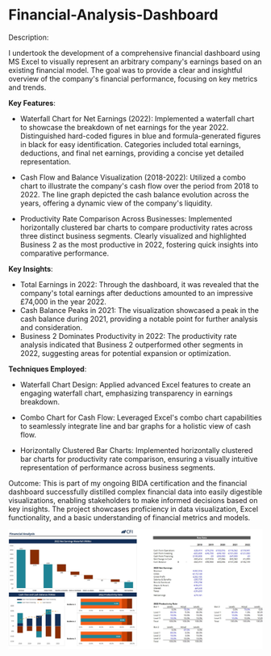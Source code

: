 # Financial-Analysis-Dashboard

Description:

I undertook the development of a comprehensive financial dashboard using MS Excel to visually represent an arbitrary company's earnings based on an existing financial model. The goal was to provide a clear and insightful overview of the company's financial performance, focusing on key metrics and trends.

<b>Key Features</b>:
- Waterfall Chart for Net Earnings (2022):
  Implemented a waterfall chart to showcase the breakdown of net earnings for the year 2022.
  Distinguished hard-coded figures in blue and formula-generated figures in black for easy identification.
  Categories included total earnings, deductions, and final net earnings, providing a concise yet detailed representation.
  
- Cash Flow and Balance Visualization (2018-2022):
  Utilized a combo chart to illustrate the company's cash flow over the period from 2018 to 2022.
  The line graph depicted the cash balance evolution across the years, offering a dynamic view of the company's liquidity.

- Productivity Rate Comparison Across Businesses:
  Implemented horizontally clustered bar charts to compare productivity rates across three distinct business segments.
  Clearly visualized and highlighted Business 2 as the most productive in 2022, fostering quick insights into comparative performance.
  
<b>Key Insights</b>:
- Total Earnings in 2022:
  Through the dashboard, it was revealed that the company's total earnings after deductions amounted to an impressive £74,000 in the year 2022.
- Cash Balance Peaks in 2021:
  The visualization showcased a peak in the cash balance during 2021, providing a notable point for further analysis and consideration.
- Business 2 Dominates Productivity in 2022:
  The productivity rate analysis indicated that Business 2 outperformed other segments in 2022, suggesting areas for potential expansion or optimization.
  
<b>Techniques Employed</b>:
- Waterfall Chart Design:
  Applied advanced Excel features to create an engaging waterfall chart, emphasizing transparency in earnings breakdown.
  
- Combo Chart for Cash Flow:
  Leveraged Excel's combo chart capabilities to seamlessly integrate line and bar graphs for a holistic view of cash flow.

- Horizontally Clustered Bar Charts:
  Implemented horizontally clustered bar charts for productivity rate comparison, ensuring a visually intuitive representation of performance across business segments.

Outcome:
This is part of my ongoing BIDA certification and the financial dashboard successfully distilled complex financial data into easily digestible visualizations, enabling stakeholders to make informed decisions based on key insights. The project showcases proficiency in data visualization, Excel functionality, and a basic understanding of financial metrics and models.


![alt text](https://github.com/Adetola-Toyosi/Financial-Analysis-Dashboard/blob/main/Financial%20Dashboard.jpg)
